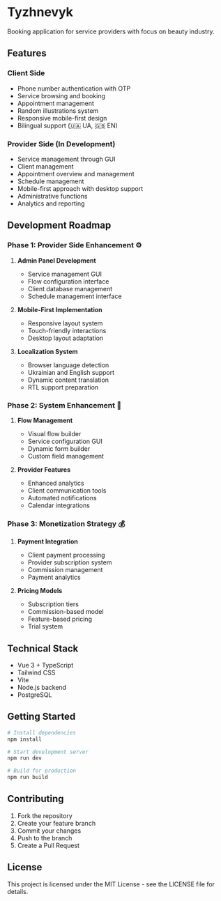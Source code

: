 # Tyzhnevyk

Booking application for service providers with focus on beauty industry.

## Features

### Client Side
- Phone number authentication with OTP
- Service browsing and booking
- Appointment management
- Random illustrations system
- Responsive mobile-first design
- Bilingual support (🇺🇦 UA, 🇬🇧 EN)

### Provider Side (In Development)
- Service management through GUI
- Client management
- Appointment overview and management
- Schedule management
- Mobile-first approach with desktop support
- Administrative functions
- Analytics and reporting

## Development Roadmap

### Phase 1: Provider Side Enhancement ⚙️
1. **Admin Panel Development**
   - Service management GUI
   - Flow configuration interface
   - Client database management
   - Schedule management interface

2. **Mobile-First Implementation**
   - Responsive layout system
   - Touch-friendly interactions
   - Desktop layout adaptation

3. **Localization System**
   - Browser language detection
   - Ukrainian and English support
   - Dynamic content translation
   - RTL support preparation

### Phase 2: System Enhancement 🔄
1. **Flow Management**
   - Visual flow builder
   - Service configuration GUI
   - Dynamic form builder
   - Custom field management

2. **Provider Features**
   - Enhanced analytics
   - Client communication tools
   - Automated notifications
   - Calendar integrations

### Phase 3: Monetization Strategy 💰
1. **Payment Integration**
   - Client payment processing
   - Provider subscription system
   - Commission management
   - Payment analytics

2. **Pricing Models**
   - Subscription tiers
   - Commission-based model
   - Feature-based pricing
   - Trial system

## Technical Stack

- Vue 3 + TypeScript
- Tailwind CSS
- Vite
- Node.js backend
- PostgreSQL

## Getting Started

```bash
# Install dependencies
npm install

# Start development server
npm run dev

# Build for production
npm run build
```

## Contributing

1. Fork the repository
2. Create your feature branch
3. Commit your changes
4. Push to the branch
5. Create a Pull Request

## License

This project is licensed under the MIT License - see the LICENSE file for details.
